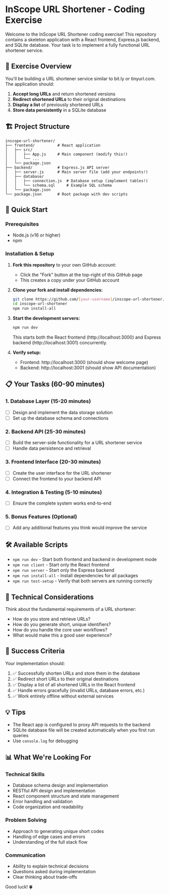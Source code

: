 # InScope URL Shortener - Coding Exercise

Welcome to the InScope URL Shortener coding exercise! This repository contains a skeleton application with a React frontend, Express.js backend, and SQLite database. Your task is to implement a fully functional URL shortener service.

## 🎯 Exercise Overview

You'll be building a URL shortener service similar to bit.ly or tinyurl.com. The application should:

1. **Accept long URLs** and return shortened versions
2. **Redirect shortened URLs** to their original destinations
3. **Display a list** of previously shortened URLs
4. **Store data persistently** in a SQLite database

## 🏗️ Project Structure

```
inscope-url-shortener/
├── frontend/          # React application
│   ├── src/
│   │   ├── App.js     # Main component (modify this!)
│   │   └── ...
│   └── package.json
├── backend/           # Express.js API server
│   ├── server.js      # Main server file (add your endpoints!)
│   ├── database/
│   │   ├── connection.js  # Database setup (implement tables!)
│   │   └── schema.sql     # Example SQL schema
│   └── package.json
└── package.json       # Root package with dev scripts
```

## 🚀 Quick Start

### Prerequisites
- Node.js (v16 or higher)
- npm

### Installation & Setup

1. **Fork this repository** to your own GitHub account:
   - Click the "Fork" button at the top-right of this GitHub page
   - This creates a copy under your GitHub account

2. **Clone your fork and install dependencies:**
   ```bash
   git clone https://github.com/[your-username]/inscope-url-shortener.git
   cd inscope-url-shortener
   npm run install-all
   ```

2. **Start the development servers:**
   ```bash
   npm run dev
   ```
   This starts both the React frontend (http://localhost:3000) and Express backend (http://localhost:3001) concurrently.

3. **Verify setup:**
   - Frontend: http://localhost:3000 (should show welcome page)
   - Backend: http://localhost:3001 (should show API documentation)


## 📋 Your Tasks (60-90 minutes)

### 1. Database Layer (15-20 minutes)
- [ ] Design and implement the data storage solution
- [ ] Set up the database schema and connections

### 2. Backend API (25-30 minutes)
- [ ] Build the server-side functionality for a URL shortener service
- [ ] Handle data persistence and retrieval

### 3. Frontend Interface (20-30 minutes)  
- [ ] Create the user interface for the URL shortener
- [ ] Connect the frontend to your backend API

### 4. Integration & Testing (5-10 minutes)
- [ ] Ensure the complete system works end-to-end

### 5. Bonus Features (Optional)
- [ ] Add any additional features you think would improve the service

## 🛠️ Available Scripts

- `npm run dev` - Start both frontend and backend in development mode
- `npm run client` - Start only the React frontend
- `npm run server` - Start only the Express backend
- `npm run install-all` - Install dependencies for all packages
- `npm run test-setup` - Verify that both servers are running correctly

## 🔧 Technical Considerations

Think about the fundamental requirements of a URL shortener:
- How do you store and retrieve URLs?
- How do you generate short, unique identifiers?
- How do you handle the core user workflows?
- What would make this a good user experience?

## 🎯 Success Criteria

Your implementation should:
1. ✅ Successfully shorten URLs and store them in the database
2. ✅ Redirect short URLs to their original destinations
3. ✅ Display a list of all shortened URLs in the React frontend
4. ✅ Handle errors gracefully (invalid URLs, database errors, etc.)
5. ✅ Work entirely offline without external services

## 💡 Tips

- The React app is configured to proxy API requests to the backend
- SQLite database file will be created automatically when you first run queries
- Use `console.log` for debugging

## 📊 What We're Looking For

### Technical Skills
- Database schema design and implementation
- RESTful API design and implementation
- React component structure and state management
- Error handling and validation
- Code organization and readability

### Problem Solving
- Approach to generating unique short codes
- Handling of edge cases and errors
- Understanding of the full stack flow

### Communication
- Ability to explain technical decisions
- Questions asked during implementation
- Clear thinking about trade-offs

Good luck! 🍀
